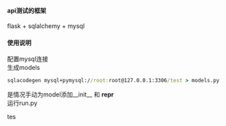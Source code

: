 #### api测试的框架
flask + sqlalchemy + mysql  
#### 使用说明
配置mysql连接  
生成models  
```cmd
sqlacodegen mysql+pymysql://root:root@127.0.0.1:3306/test > models.py
```
是情况手动为model添加__init__ 和 __repr__  
运行run.py  

tes